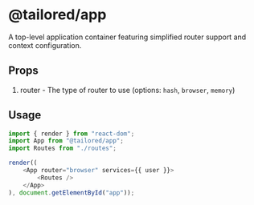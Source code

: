 # @tailored/app
A top-level application container featuring simplified router support and context configuration.

## Props
1. router - The type of router to use (options: `hash`, `browser`, `memory`)

## Usage
```js
import { render } from "react-dom";
import App from "@tailored/app";
import Routes from "./routes";

render((
	<App router="browser" services={{ user }}>
		<Routes />
	</App>
), document.getElementById("app"));
```

